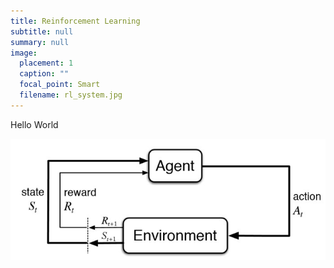 ```yaml
---
title: Reinforcement Learning
subtitle: null
summary: null
image:
  placement: 1
  caption: ""
  focal_point: Smart
  filename: rl_system.jpg
---
```

Hello World

![](rl_system.jpg)
